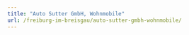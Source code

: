 ```yaml
---
title: "Auto Sutter GmbH, Wohnmobile"
url: /freiburg-im-breisgau/auto-sutter-gmbh-wohnmobile/
---
```

